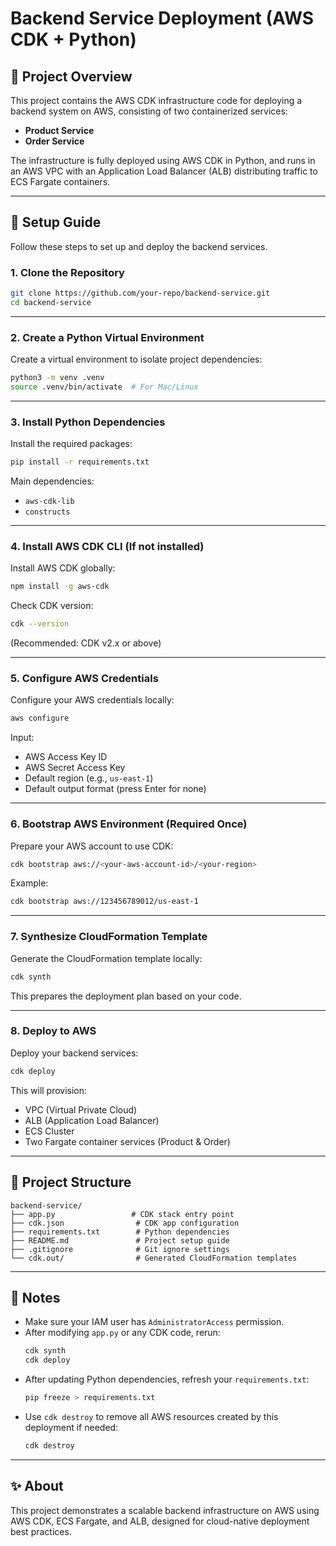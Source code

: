 # Backend Service Deployment (AWS CDK + Python)

## 📆 Project Overview

This project contains the AWS CDK infrastructure code for deploying a backend system on AWS, consisting of two containerized services:
- **Product Service**
- **Order Service**

The infrastructure is fully deployed using AWS CDK in Python, and runs in an AWS VPC with an Application Load Balancer (ALB) distributing traffic to ECS Fargate containers.

---

## 🚀 Setup Guide

Follow these steps to set up and deploy the backend services.

### 1. Clone the Repository

```bash
git clone https://github.com/your-repo/backend-service.git
cd backend-service
```

---

### 2. Create a Python Virtual Environment

Create a virtual environment to isolate project dependencies:

```bash
python3 -m venv .venv
source .venv/bin/activate  # For Mac/Linux
```

---

### 3. Install Python Dependencies

Install the required packages:

```bash
pip install -r requirements.txt
```

Main dependencies:
- `aws-cdk-lib`
- `constructs`

---

### 4. Install AWS CDK CLI (If not installed)

Install AWS CDK globally:

```bash
npm install -g aws-cdk
```

Check CDK version:

```bash
cdk --version
```
(Recommended: CDK v2.x or above)

---

### 5. Configure AWS Credentials

Configure your AWS credentials locally:

```bash
aws configure
```

Input:
- AWS Access Key ID
- AWS Secret Access Key
- Default region (e.g., `us-east-1`)
- Default output format (press Enter for none)

---

### 6. Bootstrap AWS Environment (Required Once)

Prepare your AWS account to use CDK:

```bash
cdk bootstrap aws://<your-aws-account-id>/<your-region>
```

Example:

```bash
cdk bootstrap aws://123456789012/us-east-1
```

---

### 7. Synthesize CloudFormation Template

Generate the CloudFormation template locally:

```bash
cdk synth
```

This prepares the deployment plan based on your code.

---

### 8. Deploy to AWS

Deploy your backend services:

```bash
cdk deploy
```

This will provision:
- VPC (Virtual Private Cloud)
- ALB (Application Load Balancer)
- ECS Cluster
- Two Fargate container services (Product & Order)

---

## 📄 Project Structure

```plaintext
backend-service/
├── app.py                 # CDK stack entry point
├── cdk.json                # CDK app configuration
├── requirements.txt        # Python dependencies
├── README.md               # Project setup guide
├── .gitignore              # Git ignore settings
└── cdk.out/                # Generated CloudFormation templates
```

---

## 📢 Notes

- Make sure your IAM user has `AdministratorAccess` permission.
- After modifying `app.py` or any CDK code, rerun:
  ```bash
  cdk synth
  cdk deploy
  ```
- After updating Python dependencies, refresh your `requirements.txt`:
  ```bash
  pip freeze > requirements.txt
  ```
- Use `cdk destroy` to remove all AWS resources created by this deployment if needed:
  ```bash
  cdk destroy
  ```

---

## ✨ About

This project demonstrates a scalable backend infrastructure on AWS using AWS CDK, ECS Fargate, and ALB, designed for cloud-native deployment best practices.

